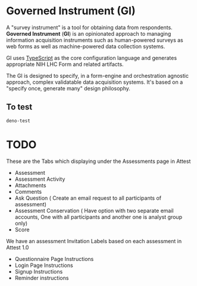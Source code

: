 # Governed Instrument (GI)

A "survey instrument" is a tool for obtaining data from respondents. **Governed
Instrument** (**GI**) is an opinionated approach to managing information 
acquisition instruments such as human-powered surveys as web forms as well as
machine-powered data collection systems.

GI uses [TypeScript](https://typescriptlang.org/) as the core configuration 
language and generates appropriate NIH LHC Form and related artifacts.

The GI is designed to specify, in a form-engine and orchestration agnostic approach, complex
validatable data acquisition systems. It's based on a "specify once, generate many" design philosophy.

## To test

```bash
deno-test
```

# TODO

These are the Tabs which displaying under the Assessments page in Attest 
* Assessment
* Assessment Activity
* Attachments
* Comments
* Ask Question ( Create an email request to all participants of assessment)
* Assessment Conservation ( Have option with two separate email accounts, One with all participants  and another one is analyst group only)
* Score

We have an assessment Invitation Labels based on each assessment in Attest 1.0
* Questionnaire Page Instructions
* Login Page Instructions
* Signup Instructions
* Reminder instructions

